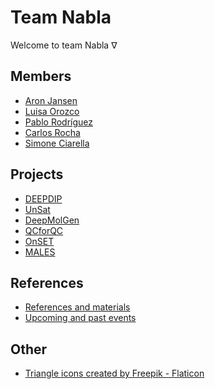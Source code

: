 # Team Nabla

Welcome to team Nabla $\nabla$

## Members

- [Aron Jansen](https://www.esciencecenter.nl/team/dr-aron-jansen/)
- [Luisa Orozco](https://www.linkedin.com/in/luisaorozco/)
- [Pablo Rodríguez](https://github.com/PabRod)
- [Carlos Rocha](https://www.linkedin.com/in/carlos-mr-rocha)
- [Simone Ciarella](https://www.esciencecenter.nl/team/simone-ciarella/)

## Projects

- [DEEPDIP](https://github.com/Team-Nabla/.github/blob/main/profile/pages/projects/deepdip/deepdip.md)
- [UnSat](https://research-software-directory.org/projects/unsat)
- [DeepMolGen](https://research-software-directory.org/projects/deepmolgen)
- [QCforQC](https://github.com/Team-Nabla/.github/blob/main/profile/pages/projects/qcforqc/qcforqc.md)
- [OnSET](https://research-software-directory.org/projects/et-apps)
- [MALES](https://github.com/Team-Nabla/.github/blob/main/profile/pages/projects/males/males.md)

## References

- [References and materials](https://github.com/Team-Nabla/.github/blob/main/profile/pages/refs.md)
- [Upcoming and past events](https://github.com/Team-Nabla/.github/blob/main/profile/pages/events.md)

## Other

- <a href="https://www.flaticon.com/free-icons/triangle" title="triangle icons">Triangle icons created by Freepik - Flaticon</a>
